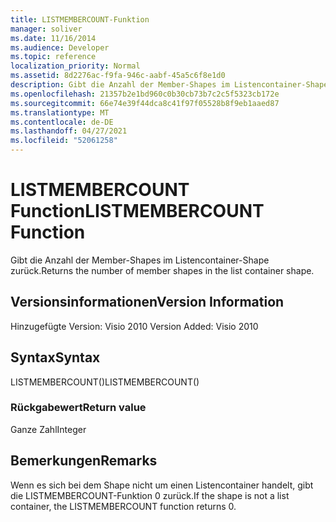 ```yaml
---
title: LISTMEMBERCOUNT-Funktion
manager: soliver
ms.date: 11/16/2014
ms.audience: Developer
ms.topic: reference
localization_priority: Normal
ms.assetid: 8d2276ac-f9fa-946c-aabf-45a5c6f8e1d0
description: Gibt die Anzahl der Member-Shapes im Listencontainer-Shape zurück.
ms.openlocfilehash: 21357b2e1bd960c0b30cb73b7c2c5f5323cb172e
ms.sourcegitcommit: 66e74e39f44dca8c41f97f05528b8f9eb1aaed87
ms.translationtype: MT
ms.contentlocale: de-DE
ms.lasthandoff: 04/27/2021
ms.locfileid: "52061258"
---
```

# <a name="listmembercount-function"></a><span data-ttu-id="bebca-103">LISTMEMBERCOUNT Function</span><span class="sxs-lookup"><span data-stu-id="bebca-103">LISTMEMBERCOUNT Function</span></span>

<span data-ttu-id="bebca-104">Gibt die Anzahl der Member-Shapes im Listencontainer-Shape zurück.</span><span class="sxs-lookup"><span data-stu-id="bebca-104">Returns the number of member shapes in the list container shape.</span></span>
  
## <a name="version-information"></a><span data-ttu-id="bebca-105">Versionsinformationen</span><span class="sxs-lookup"><span data-stu-id="bebca-105">Version Information</span></span>

<span data-ttu-id="bebca-106">Hinzugefügte Version: Visio 2010
</span><span class="sxs-lookup"><span data-stu-id="bebca-106">Version Added: Visio 2010</span></span> 
  
## <a name="syntax"></a><span data-ttu-id="bebca-107">Syntax</span><span class="sxs-lookup"><span data-stu-id="bebca-107">Syntax</span></span>

<span data-ttu-id="bebca-108">LISTMEMBERCOUNT()</span><span class="sxs-lookup"><span data-stu-id="bebca-108">LISTMEMBERCOUNT()</span></span>
  
### <a name="return-value"></a><span data-ttu-id="bebca-109">Rückgabewert</span><span class="sxs-lookup"><span data-stu-id="bebca-109">Return value</span></span>

<span data-ttu-id="bebca-110">Ganze Zahl</span><span class="sxs-lookup"><span data-stu-id="bebca-110">Integer</span></span>
  
## <a name="remarks"></a><span data-ttu-id="bebca-111">Bemerkungen</span><span class="sxs-lookup"><span data-stu-id="bebca-111">Remarks</span></span>

<span data-ttu-id="bebca-112">Wenn es sich bei dem Shape nicht um einen Listencontainer handelt, gibt die LISTMEMBERCOUNT-Funktion 0 zurück.</span><span class="sxs-lookup"><span data-stu-id="bebca-112">If the shape is not a list container, the LISTMEMBERCOUNT function returns 0.</span></span>
  


